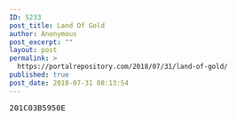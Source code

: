 ```yaml
---
ID: 5233
post_title: Land Of Gold
author: Anonymous
post_excerpt: ""
layout: post
permalink: >
  https://portalrepository.com/2018/07/31/land-of-gold/
published: true
post_date: 2018-07-31 08:13:54
---
```

<pre>201C03B5950E</pre>